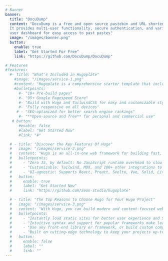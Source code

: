 ```yaml
---
# Banner
banner:
  title: "DocuDump"
  content: "DocuDump is a free and open source pastebin and URL shortener that focuses on ease of use.
  It provides multi-user functionality, secure authentication, and various permissions, along with a
  user dashboard for easy access to past pastes"
  image: "/images/banner.png"
  button:
    enable: true
    label: "Get Started For Free"
    link: "https://github.com/DocuDump/DocuDump"

# Features
#features:
  #- title: "What's Included in Hugoplate"
    #image: "/images/service-1.png"
    #content: "Hugoplate is a comprehensive starter template that includes everything you need to get started with your Hugo project. What's Included in Hugoplate"
    #bulletpoints:
      #- "10+ Pre-build pages"
      #- "95+ Google Pagespeed Score"
      #- "Build with Hugo and TailwindCSS for easy and customizable styling"
      #- "Fully responsive on all devices"
     # - "SEO-optimized for better search engine rankings"
      #- "**Open-source and free** for personal and commercial use"
   # button:
      #enable: false
      #label: "Get Started Now"
      #link: "#"

  # - title: "Discover the Key Features Of Hugo"
  #   image: "/images/service-2.png"
  #   content: "Hugo is an all-in-one web framework for building fast, content-focused websites. It offers a range of exciting features for developers and website creators. Some of the key features are:"
  #   bulletpoints:
  #     - "Zero JS, by default: No JavaScript runtime overhead to slow you down."
  #     - "Customizable: Tailwind, MDX, and 100+ other integrations to choose from."
  #     - "UI-agnostic: Supports React, Preact, Svelte, Vue, Solid, Lit and more."
  #   button:
  #     enable: true
  #     label: "Get Started Now"
  #     link: "https://github.com/zeon-studio/hugoplate"

  # - title: "The Top Reasons to Choose Hugo for Your Hugo Project"
  #   image: "/images/service-3.png"
  #   content: "With Hugo, you can build modern and content-focused websites without sacrificing performance or ease of use."
  #   bulletpoints:
  #     - "Instantly load static sites for better user experience and SEO."
  #     - "Intuitive syntax and support for popular frameworks make learning and using Hugo a breeze."
  #     - "Use any front-end library or framework, or build custom components, for any project size."
  #     - "Built on cutting-edge technology to keep your projects up-to-date with the latest web standards."
  #   button:
  #     enable: false
  #     label: ""
  #     link: ""
---
```

